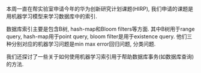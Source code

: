 本周一直在帮实验室申请今年的华为创新研究计划课题(HIRP), 我们申请的课题是用机器学习模型来学习数据库中的索引.

数据库索引主要是包含B树, hash-map和Bloom filters等方面. 其中B树用于range query, hash-map用于point query, bloom filter是用于existence query. 他们三种分别对应的机器学习问题是min max error回归问题, 分类问题.

我们还探讨了一些关于如何使用机器学习索引用于帮助数据库事务(如数据库查询)的方法.
